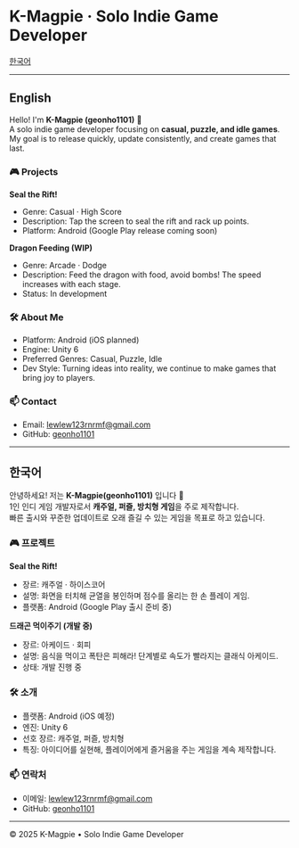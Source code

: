 # K-Magpie · Solo Indie Game Developer

[한국어](#한국어)

---

## English
Hello! I'm **K-Magpie (geonho1101)** 👋  
A solo indie game developer focusing on **casual, puzzle, and idle games**.  
My goal is to release quickly, update consistently, and create games that last.

### 🎮 Projects
**Seal the Rift!**  
- Genre: Casual · High Score  
- Description: Tap the screen to seal the rift and rack up points.  
- Platform: Android (Google Play release coming soon)

**Dragon Feeding (WIP)**  
- Genre: Arcade · Dodge  
- Description: Feed the dragon with food, avoid bombs! The speed increases with each stage.  
- Status: In development

### 🛠 About Me
- Platform: Android (iOS planned)  
- Engine: Unity 6  
- Preferred Genres: Casual, Puzzle, Idle  
- Dev Style: Turning ideas into reality, we continue to make games that bring joy to players.

### 📫 Contact
- Email: [lewlew123rnrmf@gmail.com](mailto:lewlew123rnrmf@gmail.com)  
- GitHub: [geonho1101](https://github.com/geonho1101)

---

## 한국어
안녕하세요! 저는 **K-Magpie(geonho1101)** 입니다 👋  
1인 인디 게임 개발자로서 **캐주얼, 퍼즐, 방치형 게임**을 주로 제작합니다.  
빠른 출시와 꾸준한 업데이트로 오래 즐길 수 있는 게임을 목표로 하고 있습니다.

### 🎮 프로젝트
**Seal the Rift!**  
- 장르: 캐주얼 · 하이스코어  
- 설명: 화면을 터치해 균열을 봉인하며 점수를 올리는 한 손 플레이 게임.  
- 플랫폼: Android (Google Play 출시 준비 중)

**드래곤 먹이주기 (개발 중)**  
- 장르: 아케이드 · 회피  
- 설명: 음식을 먹이고 폭탄은 피해라! 단계별로 속도가 빨라지는 클래식 아케이드.  
- 상태: 개발 진행 중

### 🛠 소개
- 플랫폼: Android (iOS 예정)  
- 엔진: Unity 6  
- 선호 장르: 캐주얼, 퍼즐, 방치형  
- 특징: 아이디어를 실현해, 플레이어에게 즐거움을 주는 게임을 계속 제작합니다.

### 📫 연락처
- 이메일: [lewlew123rnrmf@gmail.com](mailto:lewlew123rnrmf@gmail.com)  
- GitHub: [geonho1101](https://github.com/geonho1101)

---

© 2025 K-Magpie • Solo Indie Game Developer
